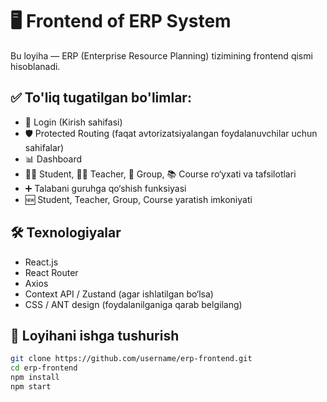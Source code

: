 # 🖥️ Frontend of ERP System

Bu loyiha — ERP (Enterprise Resource Planning) tizimining frontend qismi hisoblanadi.

## ✅ To'liq tugatilgan bo'limlar:

- 🔐 Login (Kirish sahifasi)
- 🛡️ Protected Routing (faqat avtorizatsiyalangan foydalanuvchilar uchun sahifalar)
- 📊 Dashboard
- 👨‍🎓 Student, 👩‍🏫 Teacher, 👥 Group, 📚 Course ro‘yxati va tafsilotlari
- ➕ Talabani guruhga qo‘shish funksiyasi
- 🆕 Student, Teacher, Group, Course yaratish imkoniyati

## 🛠 Texnologiyalar

- React.js
- React Router
- Axios
- Context API / Zustand (agar ishlatilgan bo‘lsa)
- CSS / ANT design (foydalanilganiga qarab belgilang)

## 🚀 Loyihani ishga tushurish

```bash
git clone https://github.com/username/erp-frontend.git
cd erp-frontend
npm install
npm start
